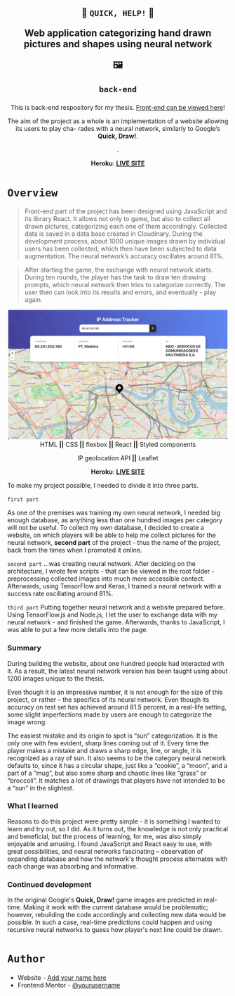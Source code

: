 <h2 align="center">
  
  🧠 <code>QUICK, HELP!</code> 🧠
  
  Web application categorizing hand drawn pictures and shapes using neural network
  
  🖼️
  
  <code>back-end</code> </h2>

<div align="center">
This is back-end respository for my thesis. <a href="https://github.com/OktawiaRogowicz/neural-network-front">Front-end can be viewed here</a>! 

The aim of the project as a whole is an implementation of a website allowing its users to play cha-
  rades with a neural network, similarly to Google’s <b>Quick, Draw!</b>. 
  
.

<strong>Heroku</strong>: <a href="neural-network-react.herokuapp.com"><strong>LIVE SITE</strong></a>
</div>

<h1><code>Overview</code></h1>

> Front-end part of the project has been designed using JavaScript and its library React. It
allows not only to game, but also to collect all drawn pictures, categorizing each one of
them accordingly. Collected data is saved in a data base created in Cloudinary. During
the development process, about 1000 unique images drawn by individual users has been
collected, which then have been subjected to data augmentation. The neural network’s
accuracy oscillates around 81%.

> After starting the game, the exchange with neural network starts. During ten rounds,
the player has the task to draw ten drawing prompts, which neural network then tries to
categorize correctly. The user then can look into its results and errors, and eventually -
play again.



<div align="center">
  <img src="https://github.com/OktawiaRogowicz/ip-address-tracker/blob/main/src/ip-address-tracker-master/img.png"
    alt="Screenshot" width="500"/>
</div>



<div align="center">
  HTML <strong>||</strong> CSS <strong>||</strong> flexbox <strong>||</strong> React <strong>||</strong> Styled components
  
  IP geolocation API <strong>||</strong> Leaflet
  
<strong>Heroku</strong>: <a href="neural-network-react.herokuapp.com"><strong>LIVE SITE</strong></a>
</div>


To make my project possible, I needed to divide it into three parts.

<code>first part</code>

As one of the premises was training my own neural network, I needed big enough database, as anything less than one hundred images per category will not be useful. To collect my own database, I decided to create a website, on which players will be able to help me collect pictures for the neural network, <b>second part</b> of the project - thus the name of the project, back from the times when I promoted it online.

<code>second part</code>
...was creating neural network. After deciding on the architecture, I wrote few scripts - that can be viewed in the root folder - preprocessing collected images into much more accessible contect. Afterwards, using TensorFlow and Keras, I trained a neural network with a success rate oscillating around 81%. 

<code>third part</code>
Putting together neural network and a website prepared before. Using TensorFlow.js and Node.js, I let the user to exchange data with my neural network - and finished the game. Afterwards, thanks to JavaScript, I was able to put a few more details into the page.

### Summary

During building the website, about one hundred people had interacted with it. As a result, the latest neural network version has been taught using about 1200 images unique to the thesis.

Even though it is an impressive number, it is not enough for the size of this project, or rather – the specifics of its neural network. Even though its accuracy on test set has achieved around 81.5 percent, in a real-life setting, some slight imperfections made by users are enough to categorize the image wrong. 

The easiest mistake and its origin to spot is “sun” categorization. It is the only one with few evident, sharp lines coming out of it. Every time the player makes a mistake and draws a sharp edge, line, or angle, it is recognized as a ray of sun. It also seems to be the category neural network defaults to, since it has a circular shape, just like a “cookie”, a “moon”,  and a part of a “mug”, but also some sharp and chaotic lines like “grass” or “broccoli”. It matches a lot of drawings that players have not intended to be a “sun” in the slightest. 

### What I learned

Reasons to do this project were pretty simple - it is something I wanted to learn and try out, so I did. As it turns out, the knowledge is not only practical and beneficial, but the process of learning, for me, was also simply enjoyable and amusing. I found JavaScript and React easy to use, with great possibilities, and neural networks fascinating – observation of expanding database and how the network's thought process alternates with each change was absorbing and informative.

### Continued development

In the original Google's <b>Quick, Draw!</b> game images are predicted in real-time. Making it work with the current database would be problematic; however, rebuilding the code accordingly and collecting new data would be possible. In such a case, real-time predictions could happen and using recursive neural networks to guess how player's next line could be drawn.

<h1><code>Author</code></h1>

- Website - [Add your name here](https://www.your-site.com)
- Frontend Mentor - [@yourusername](https://www.frontendmentor.io/profile/yourusername)
